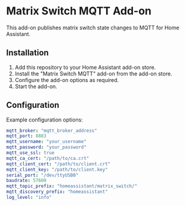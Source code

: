 # Matrix Switch MQTT Add-on

This add-on publishes matrix switch state changes to MQTT for Home Assistant.

## Installation

1. Add this repository to your Home Assistant add-on store.
2. Install the "Matrix Switch MQTT" add-on from the add-on store.
3. Configure the add-on options as required.
4. Start the add-on.

## Configuration

Example configuration options:

```yaml
mqtt_broker: "mqtt_broker_address"
mqtt_port: 8883
mqtt_username: "your_username"
mqtt_password: "your_password"
mqtt_use_ssl: true
mqtt_ca_cert: "/path/to/ca.crt"
mqtt_client_cert: "/path/to/client.crt"
mqtt_client_key: "/path/to/client.key"
serial_port: "/dev/ttyUSB0"
baudrate: 57600
mqtt_topic_prefix: "homeassistant/matrix_switch/"
mqtt_discovery_prefix: "homeassistant"
log_level: "info"
